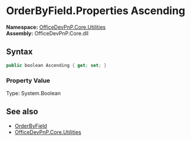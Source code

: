 # OrderByField.Properties Ascending
**Namespace:** [OfficeDevPnP.Core.Utilities](OfficeDevPnP.Core.Utilities.md)  
**Assembly:** OfficeDevPnP.Core.dll  
## Syntax
```C#
public boolean Ascending { get; set; }
```

### Property Value
Type: System.Boolean  

## See also
- [OrderByField](OfficeDevPnP.Core.Utilities.OrderByField.md) 
- [OfficeDevPnP.Core.Utilities](OfficeDevPnP.Core.Utilities.md)
